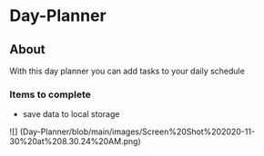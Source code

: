 # Day-Planner

## About

With this day planner you can add tasks to your daily schedule


### Items to complete 

- save data to local storage 

![] (Day-Planner/blob/main/images/Screen%20Shot%202020-11-30%20at%208.30.24%20AM.png)
